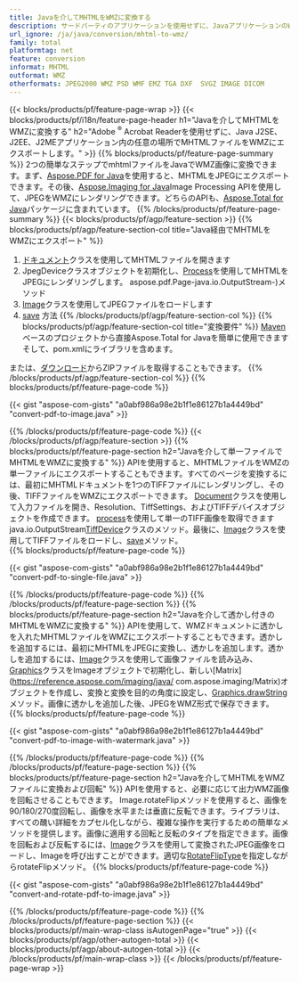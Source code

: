 ```yaml
---
title: Javaを介してMHTMLをWMZに変換する
description: サードパーティのアプリケーションを使用せずに、JavaアプリケーションのWMZにMHTMLファイルをエクスポートします
url_ignore: /ja/java/conversion/mhtml-to-wmz/
family: total
platformtag: net
feature: conversion
informat: MHTML
outformat: WMZ
otherformats: JPEG2000 WMZ PSD WMF EMZ TGA DXF  SVGZ IMAGE DICOM
---
```

{{< blocks/products/pf/feature-page-wrap >}}
{{< blocks/products/pf/i18n/feature-page-header h1="Javaを介してMHTMLをWMZに変換する" h2="Adobe <sup>&reg;</sup> Acrobat Readerを使用せずに、Java J2SE、J2EE、J2MEアプリケーション内の任意の場所でMHTMLファイルをWMZにエクスポートします。" >}}
{{% blocks/products/pf/feature-page-summary %}}
2つの簡単なステップでmhtmlファイルをJavaでWMZ画像に変換できます。まず、[Aspose.PDF for Java](https://products.aspose.com/pdf/java/)を使用すると、MHTMLをJPEGにエクスポートできます。その後、[Aspose.Imaging for Java](https://products.aspose.com/imaging/java/)Image Processing APIを使用して、JPEGをWMZにレンダリングできます。どちらのAPIも、[Aspose.Total for Java](https://products.aspose.com/total/java/)パッケージに含まれています。
{{% /blocks/products/pf/feature-page-summary  %}}
{{< blocks/products/pf/agp/feature-section >}}
{{% blocks/products/pf/agp/feature-section-col title="Java経由でMHTMLをWMZにエクスポート" %}}
1. [ドキュメント](https://reference.aspose.com/pdf/java/com.aspose.pdf/Document)クラスを使用してMHTMLファイルを開きます
2. JpegDeviceクラスオブジェクトを初期化し、[Process](https://reference.aspose.com/pdf/java/com.aspose.pdf.devices/JpegDevice#process-com)を使用してMHTMLをJPEGにレンダリングします。 aspose.pdf.Page-java.io.OutputStream-)メソッド
3. [Image](https://reference.aspose.com/imaging/java/com.aspose.imaging/Image)クラスを使用してJPEGファイルをロードします
4. [save](https://reference.aspose.com/imaging/java/com.aspose.imaging/Image#save-java.lang.String-com.aspose.imaging.ImageOptionsBaseを使用してドキュメントをWMZ形式で保存します-) 方法
{{% /blocks/products/pf/agp/feature-section-col %}}
{{% blocks/products/pf/agp/feature-section-col title="変換要件" %}}
[Maven](https://releases.aspose.com/total/java/)ベースのプロジェクトから直接Aspose.Total for Javaを簡単に使用できますそして、pom.xmlにライブラリを含めます。

または、[ダウンロード](https://releases.aspose.com/total/java)からZIPファイルを取得することもできます。
{{% /blocks/products/pf/agp/feature-section-col %}}
{{% blocks/products/pf/feature-page-code %}}

{{< gist "aspose-com-gists" "a0abf986a98e2b1f1e86127b1a4449bd" "convert-pdf-to-image.java" >}}


{{% /blocks/products/pf/feature-page-code %}}
{{< /blocks/products/pf/agp/feature-section >}}
{{% blocks/products/pf/feature-page-section  h2="Javaを介して単一ファイルでMHTMLをWMZに変換する" %}}
APIを使用すると、MHTMLファイルをWMZの単一ファイルにエクスポートすることもできます。すべてのページを変換するには、最初にMHTMLドキュメントを1つのTIFFファイルにレンダリングし、その後、TIFFファイルをWMZにエクスポートできます。 [Document](https://reference.aspose.com/pdf/java/com.aspose.pdf/Document)クラスを使用して入力ファイルを開き、Resolution、TiffSettings、およびTIFFデバイスオブジェクトを作成できます。 [process](https://reference.aspose.com/pdf/java/com.aspose.pdf.devices/TiffDevice)を使用して単一のTIFF画像を取得できますjava.io.OutputStream[TiffDevice](https://reference.aspose.com/pdf/java/com.aspose.pdf.devices/TiffDevice)クラスのメソッド。最後に、[Image](https://reference.aspose.com/imaging/java/com.aspose.imaging/Image)クラスを使用してTIFFファイルをロードし、[save](https://apireference.aspose.com/imaging/java/com.aspose.imaging/Image#save-java.lang.String-com.aspose.imaging.ImageOptionsBase-)メソッド。  
{{% blocks/products/pf/feature-page-code %}}

{{< gist "aspose-com-gists" "a0abf986a98e2b1f1e86127b1a4449bd" "convert-pdf-to-single-file.java" >}}

{{% /blocks/products/pf/feature-page-code  %}}
{{% /blocks/products/pf/feature-page-section %}}
{{% blocks/products/pf/feature-page-section  h2="Javaを介して透かし付きのMHTMLをWMZに変換する" %}}
APIを使用して、WMZドキュメントに透かしを入れたMHTMLファイルをWMZにエクスポートすることもできます。透かしを追加するには、最初にMHTMLをJPEGに変換し、透かしを追加します。透かしを追加するには、[Image](https://reference.aspose.com/imaging/java/com.aspose.imaging/Image)クラスを使用して画像ファイルを読み込み、[Graphics](https://apireference.aspose.com/imaging/java/com.aspose.imaging/Graphics)クラスをImageオブジェクトで初期化し、新しい[Matrix](https://reference.aspose.com/imaging/java/ com.aspose.imaging/Matrix)オブジェクトを作成し、変換と変換を目的の角度に設定し、[Graphics.drawString](https://reference.aspose.com/imaging/java/com.aspose.imaging/Graphics#drawString-java.lang.String-com.aspose.imaging.Font-com.aspose.imaging.Brush-float-float-)メソッド。画像に透かしを追加した後、JPEGをWMZ形式で保存できます。 
{{% blocks/products/pf/feature-page-code %}}

{{< gist "aspose-com-gists" "a0abf986a98e2b1f1e86127b1a4449bd" "convert-pdf-to-image-with-watermark.java" >}}

{{% /blocks/products/pf/feature-page-code  %}}
{{% /blocks/products/pf/feature-page-section %}}
{{% blocks/products/pf/feature-page-section  h2="Javaを介してMHTMLをWMZファイルに変換および回転" %}}
APIを使用すると、必要に応じて出力WMZ画像を回転させることもできます。 Image.rotateFlipメソッドを使用すると、画像を90/180/270度回転し、画像を水平または垂直に反転できます。ライブラリは、すべての醜い詳細をカプセル化しながら、複雑な操作を実行するための簡単なメソッドを提供します。画像に適用する回転と反転のタイプを指定できます。画像を回転および反転するには、[Image](https://reference.aspose.com/imaging/java/com.aspose.imaging/Image)クラスを使用して変換されたJPEG画像をロードし、Imageを呼び出すことができます。適切な[RotateFlipType](https://reference.aspose.com/imaging/java/com.aspose.imaging/RotateFlipType)を指定しながらrotateFlipメソッド。 
{{% blocks/products/pf/feature-page-code %}}

{{< gist "aspose-com-gists" "a0abf986a98e2b1f1e86127b1a4449bd" "convert-and-rotate-pdf-to-image.java" >}}

{{% /blocks/products/pf/feature-page-code  %}}
{{% /blocks/products/pf/feature-page-section %}}
{{< blocks/products/pf/main-wrap-class isAutogenPage="true" >}}
{{< blocks/products/pf/agp/other-autogen-total >}}
{{< blocks/products/pf/agp/about-autogen-total >}}
{{< /blocks/products/pf/main-wrap-class >}}
{{< /blocks/products/pf/feature-page-wrap >}}